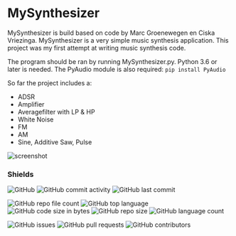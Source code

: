 # MySynthesizer

MySynthesizer is build based on code by Marc Groenewegen en Ciska Vriezinga. MySynthesizer is a very simple music synthesis application. This project was my first attempt at writing music synthesis code. 

The program should be ran by running MySynthesizer.py. Python 3.6 or later is needed.
The PyAudio module is also required:
```pip install PyAudio```

So far the project includes a: 
- ADSR
- Amplifier
- Averagefilter with LP & HP
- White Noise
- FM
- AM
- Sine, Additive Saw, Pulse 

![screenshot](resources/screenshot.png "Screenshot")

### Shields
![GitHub](https://img.shields.io/github/license/hgroenenboom/Python-synthesizer)
![GitHub commit activity](https://img.shields.io/github/commit-activity/y/hgroenenboom/Python-synthesizer)
![GitHub last commit](https://img.shields.io/github/last-commit/hgroenenboom/Python-synthesizer)

![GitHub repo file count](https://img.shields.io/github/directory-file-count/hgroenenboom/Python-synthesizer)
![GitHub top language](https://img.shields.io/github/languages/top/hgroenenboom/Python-synthesizer)
![GitHub code size in bytes](https://img.shields.io/github/languages/code-size/hgroenenboom/Python-synthesizer)
![GitHub repo size](https://img.shields.io/github/repo-size/hgroenenboom/Python-synthesizer)
![GitHub language count](https://img.shields.io/github/languages/count/hgroenenboom/Python-synthesizer)

![GitHub issues](https://img.shields.io/github/issues-raw/hgroenenboom/Python-synthesizer)
![GitHub pull requests](https://img.shields.io/github/issues-pr/hgroenenboom/Python-synthesizer)
![GitHub contributors](https://img.shields.io/github/contributors/hgroenenboom/Python-synthesizer)

